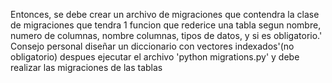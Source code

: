 Entonces, se debe crear un archivo de migraciones que contendra la clase de migraciones que tendra 1 funcion que rederice una tabla segun nombre, numero de columnas, nombre columnas, tipos de datos, y si es obligatorio.' Consejo personal diseñar un diccionario con vectores indexados'(no obligatorio) despues ejecutar el archivo 'python migrations.py' y debe realizar las migraciones de las tablas 